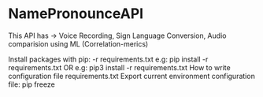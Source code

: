 # NamePronounceAPI
This API has -> Voice Recording, Sign Language Conversion, Audio comparision using ML (Correlation-merics)

Install packages with pip: -r requirements.txt
e.g: pip install -r requirements.txt 
OR e.g: pip3 install -r requirements.txt
How to write configuration file requirements.txt
Export current environment configuration file: pip freeze
